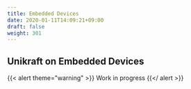 ```yaml
---
title: Embedded Devices
date: 2020-01-11T14:09:21+09:00
draft: false
weight: 301
---
```


## Unikraft on Embedded Devices

{{< alert theme="warning" >}}
Work in progress
{{</ alert >}}